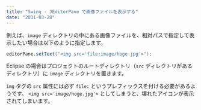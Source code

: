 ```yaml
---
title: "Swing - JEditorPane で画像ファイルを表示する"
date: "2011-03-28"
---
```


例えば、`image` ディレクトリの中にある画像ファイルを、相対パスで指定して表示したい場合は以下のように指定します。

~~~ java
editorPane.setText("<img src='file:image/hoge.jpg'>");
~~~

Eclipse の場合はプロジェクトのルートディレクトリ（`src` ディレクトリがあるディレクトリ）に `image` ディレクトリを置きます。

`img` タグの `src` 属性には必ず `file:` というプレフィックスを付ける必要があるようです。
`<img src='image/hoge.jpg'>` としてしまうと、壊れたアイコンが表示されてしまいます。

